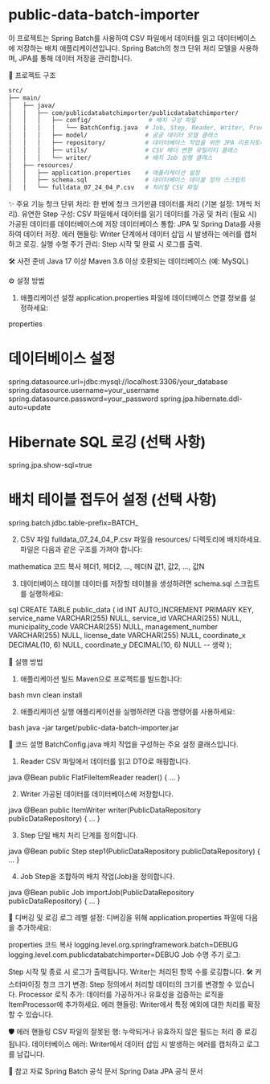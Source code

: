 # public-data-batch-importer

이 프로젝트는 Spring Batch를 사용하여 CSV 파일에서 데이터를 읽고 데이터베이스에 저장하는 배치 애플리케이션입니다. Spring Batch의 청크 단위 처리 모델을 사용하며, JPA를 통해 데이터 저장을 관리합니다.

📂 프로젝트 구조
```bash
src/
├── main/
│   ├── java/
│   │   ├── com/publicdatabatchimporter/publicdatabatchimporter/
│   │   │   ├── config/                # 배치 구성 파일
│   │   │   │   └── BatchConfig.java  # Job, Step, Reader, Writer, Processor 설정
│   │   │   ├── model/                # 공공 데이터 모델 클래스
│   │   │   ├── repository/           # 데이터베이스 작업을 위한 JPA 리포지토리
│   │   │   ├── utils/                # CSV 헤더 변환 유틸리티 클래스
│   │   │   └── writer/               # 배치 Job 실행 클래스
│   ├── resources/
│   │   ├── application.properties    # 애플리케이션 설정
│   │   ├── schema.sql                # 데이터베이스 테이블 정의 스크립트
│   │   └── fulldata_07_24_04_P.csv   # 처리할 CSV 파일
```

✨ 주요 기능
청크 단위 처리: 한 번에 청크 크기만큼 데이터를 처리 (기본 설정: 1개씩 처리).
유연한 Step 구성:
CSV 파일에서 데이터를 읽기
데이터를 가공 및 처리 (필요 시)
가공된 데이터를 데이터베이스에 저장
데이터베이스 통합:
JPA 및 Spring Data를 사용하여 데이터 저장.
에러 핸들링:
Writer 단계에서 데이터 삽입 시 발생하는 에러를 캡처하고 로깅.
실행 수명 주기 관리:
Step 시작 및 완료 시 로그를 출력.

🛠️ 사전 준비
Java 17 이상
Maven 3.6 이상
호환되는 데이터베이스 (예: MySQL)

⚙️ 설정 방법
1. 애플리케이션 설정
   application.properties 파일에 데이터베이스 연결 정보를 설정하세요:

properties
# 데이터베이스 설정
spring.datasource.url=jdbc:mysql://localhost:3306/your_database
spring.datasource.username=your_username
spring.datasource.password=your_password
spring.jpa.hibernate.ddl-auto=update

# Hibernate SQL 로깅 (선택 사항)
spring.jpa.show-sql=true

# 배치 테이블 접두어 설정 (선택 사항)
spring.batch.jdbc.table-prefix=BATCH_


2. CSV 파일
   fulldata_07_24_04_P.csv 파일을 resources/ 디렉토리에 배치하세요. 파일은 다음과 같은 구조를 가져야 합니다:

mathematica
코드 복사
헤더1, 헤더2, ..., 헤더N
값1, 값2, ..., 값N

3. 데이터베이스 테이블
   데이터를 저장할 테이블을 생성하려면 schema.sql 스크립트를 실행하세요:

sql
CREATE TABLE public_data (
id INT AUTO_INCREMENT PRIMARY KEY,
service_name VARCHAR(255) NULL,
service_id VARCHAR(255) NULL,
municipality_code VARCHAR(255) NULL,
management_number VARCHAR(255) NULL,
license_date VARCHAR(255) NULL,
coordinate_x DECIMAL(10, 6) NULL,
coordinate_y DECIMAL(10, 6) NULL
-- 생략
);

🚀 실행 방법
1. 애플리케이션 빌드
   Maven으로 프로젝트를 빌드합니다:

bash
mvn clean install

2. 애플리케이션 실행
   애플리케이션을 실행하려면 다음 명령어를 사용하세요:

bash
java -jar target/public-data-batch-importer.jar

📝 코드 설명
BatchConfig.java
배치 작업을 구성하는 주요 설정 클래스입니다.

1. Reader
   CSV 파일에서 데이터를 읽고 DTO로 매핑합니다.

java
@Bean
public FlatFileItemReader<PublicData> reader() { ... }

2. Writer
   가공된 데이터를 데이터베이스에 저장합니다.

java
@Bean
public ItemWriter<PublicData> writer(PublicDataRepository publicDataRepository) { ... }

3. Step
   단일 배치 처리 단계를 정의합니다.

java
@Bean
public Step step1(PublicDataRepository publicDataRepository) { ... }

4. Job
   Step을 조합하여 배치 작업(Job)을 정의합니다.

java
@Bean
public Job importJob(PublicDataRepository publicDataRepository) { ... }


🐞 디버깅 및 로깅
로그 레벨 설정: 디버깅을 위해 application.properties 파일에 다음을 추가하세요:

properties
코드 복사
logging.level.org.springframework.batch=DEBUG
logging.level.com.publicdatabatchimporter=DEBUG
Job 수명 주기 로그:

Step 시작 및 종료 시 로그가 출력됩니다.
Writer는 처리된 항목 수를 로깅합니다.
🛠️ 커스터마이징
청크 크기 변경: Step 정의에서 처리할 데이터의 크기를 변경할 수 있습니다.
Processor 로직 추가: 데이터를 가공하거나 유효성을 검증하는 로직을 ItemProcessor에 추가하세요.
에러 핸들링: Writer에서 특정 예외에 대한 처리를 확장할 수 있습니다.

🛡️ 에러 핸들링
CSV 파일의 잘못된 행: 누락되거나 유효하지 않은 필드는 처리 중 로깅됩니다.
데이터베이스 에러: Writer에서 데이터 삽입 시 발생하는 에러를 캡처하고 로그를 남깁니다.

📖 참고 자료
Spring Batch 공식 문서
Spring Data JPA 공식 문서

